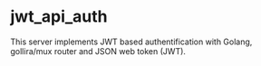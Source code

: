 # jwt_api_auth
This server implements JWT based authentification with Golang, gollira/mux router and JSON  web token (JWT).
